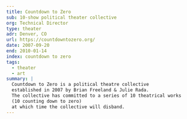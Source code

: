 ```yaml
---
title: Countdown to Zero
sub: 10-show political theater collective
org: Technical Director
type: theater
adr: Denver, CO
url: https://countdowntozero.org/
date: 2007-09-20
end: 2010-01-14
index: countdown to zero
tags:
  - theater
  - art
summary: |
  Countdown to Zero is a political theatre collective
  established in 2007 by Brian Freeland & Julie Rada.
  The collective has committed to a series of 10 theatrical works
  (10 counting down to zero)
  at which time the collective will disband.
---
```

